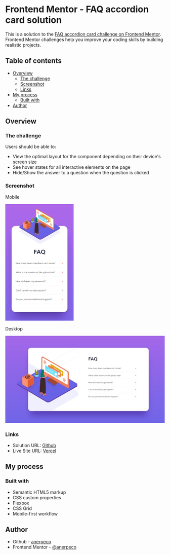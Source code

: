 # Frontend Mentor - FAQ accordion card solution

This is a solution to the [FAQ accordion card challenge on Frontend Mentor](https://www.frontendmentor.io/challenges/faq-accordion-card-XlyjD0Oam). Frontend Mentor challenges help you improve your coding skills by building realistic projects.

## Table of contents

- [Overview](#overview)
  - [The challenge](#the-challenge)
  - [Screenshot](#screenshot)
  - [Links](#links)
- [My process](#my-process)
  - [Built with](#built-with)
- [Author](#author)

## Overview

### The challenge

Users should be able to:

- View the optimal layout for the component depending on their device's screen size
- See hover states for all interactive elements on the page
- Hide/Show the answer to a question when the question is clicked

### Screenshot

Mobile

![](./screenshot/mobile_screenshot.jpg)

Desktop

![](./screenshot/desktop_screenshot.jpg)

### Links

- Solution URL: [Github](https://github.com/anerpeco/FAQ-accordion-card-solution)
- Live Site URL: [Vercel](https://faq-accordion-card-solution-anerpeco.vercel.app/)

## My process

### Built with

- Semantic HTML5 markup
- CSS custom properties
- Flexbox
- CSS Grid
- Mobile-first workflow

## Author

- Github - [anerpeco](https://github.com/anerpeco)
- Frontend Mentor - [@anerpeco](https://www.frontendmentor.io/profile/anerpeco)
